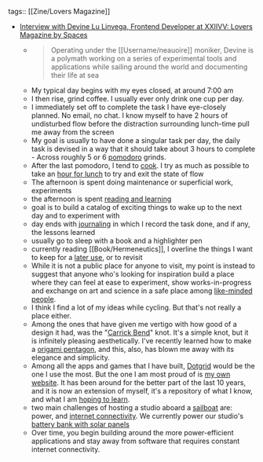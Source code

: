 tags:: [[Zine/Lovers Magazine]]

- [Interview with Devine Lu Linvega, Frontend Developer at XXIIVV: Lovers Magazine by Spaces](https://spaces.is/loversmagazine/interviews/devine-lu-linvega)
	- > Operating under the [[Username/neauoire]] moniker, Devine is a polymath working on a series of experimental tools and applications while sailing around the world and documenting their life at sea
	- My typical day begins with my eyes closed, at around 7:00 am
	- I then rise, grind coffee. I usually ever only drink one cup per day.
	- I immediately set off to complete the task I have eye-closely planned. No email, no chat. I know myself to have 2 hours of undisturbed flow before the distraction surrounding lunch-time pull me away from the screen
	- My goal is usually to have done a singular task per day, the daily task is devised in a way that it should take about 3 hours to complete - Across roughly 5 or 6 [pomodoro](https://github.com/XXIIVV/Clock) grinds.
	- After the last pomodoro, I tend to [cook](http://grimgrains.com/#home). I try as much as possible to take an [hour for lunch](https://wiki.xxiivv.com/#nutrition) to try and exit the state of flow
	- The afternoon is spent doing maintenance or superficial work, experiments
	- the afternoon is spent [reading and learning](https://wiki.xxiivv.com/#directory)
	- goal is to build a catalog of exciting things to wake up to the next day and to experiment with
	- day ends with [journaling](https://wiki.xxiivv.com/#journal) in which I record the task done, and if any, the lessons learned
	- usually go to sleep with a book and a highlighter pen
	- currently reading [[Book/Hermeneutics]], I overline the things I want to keep for a [later use](https://wiki.xxiivv.com/#glossary), or to revisit
	- While it is not a public place for anyone to visit, my point is instead to suggest that anyone who's looking for inspiration build a place where they can feel at ease to experiment, show works-in-progress and exchange on art and science in a safe place among [like-minded people](https://webring.xxiivv.com/).
	- I think I find a lot of my ideas while cycling. But that's not really a place either.
	- Among the ones that have given me vertigo with how good of a design it had, was the "[Carrick Bend](https://en.wikipedia.org/wiki/File:Carrick-bend-Guten-Verrill-modified.png)" knot. It's a simple knot, but it is infinitely pleasing aesthetically. I've recently learned how to make a [origami pentagon](https://www.pinterest.jp/pin/1548181097703821/), and this, also, has blown me away with its elegance and simplicity.
	- Among all the apps and games that I have built, [Dotgrid](http://hundredrabbits.itch.io/dotgrid) would be the one I use the most. But the one I am most proud of is [my own website](http://xxiivv.com/). It has been around for the better part of the last 10 years, and it is now an extension of myself, it's a repository of what I know, and what I am [hoping to learn](https://wiki.xxiivv.com/#aesthetics).
	- two main challenges of hosting a studio aboard a [sailboat](http://wiki.xxiivv.com/pino) are: power, and [internet connectivity](http://100r.co/resources.html#internet). We currently power our studio's [battery bank with solar panels](http://100r.co/resources.html)
	- Over time, you begin building around the more power-efficient applications and stay away from software that requires constant internet connectivity.